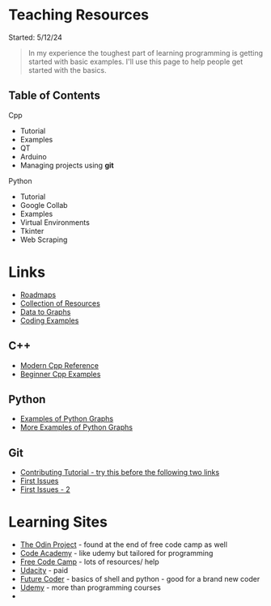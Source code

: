 
# Teaching Resources

Started: 5/12/24 

> In my experience the toughest part of learning programming is getting started with basic examples. I'll use this page to help people get started with the basics.

## Table of Contents
Cpp
- Tutorial
- Examples
- QT
- Arduino
- Managing projects using **git**

Python
- Tutorial
- Google Collab
- Examples
- Virtual Environments
- Tkinter
- Web Scraping
  
# Links

- [Roadmaps](https://roadmap.sh/)
- [Collection of Resources](https://toolkit.addy.codes/)
- [Data to Graphs](https://www.data-to-viz.com/)
- [Coding Examples](https://github.com/codecrafters-io/build-your-own-x?tab=readme-ov-file)
## C++

- [Modern Cpp Reference](https://github.com/changkun/modern-cpp-tutorial)
- [Beginner Cpp Examples](https://github.com/tridibsamanta/CPP_Beginner_to_Expert)

## Python

- [Examples of Python Graphs](https://python-charts.com/)
- [More Examples of Python Graphs](https://python-graph-gallery.com/)

## Git
- [Contributing Tutorial - try this before the following two links](https://github.com/firstcontributions/first-contributions?tab=readme-ov-file)
- [First Issues](https://goodfirstissues.com/)
- [First Issues - 2](https://goodfirstissue.dev/language/cplusplus)

# Learning Sites 
- [The Odin Project](https://www.theodinproject.com/) - found at the end of free code camp as well
- [Code Academy](https://www.codecademy.com/) - like udemy but tailored for programming
- [Free Code Camp](https://www.freecodecamp.org/) - lots of resources/ help
- [Udacity](https://www.udacity.com/) - paid
- [Future Coder](https://futurecoder.io/) - basics of shell and python - good for a brand new coder
- [Udemy](https://www.udemy.com/) - more than programming courses
- 
